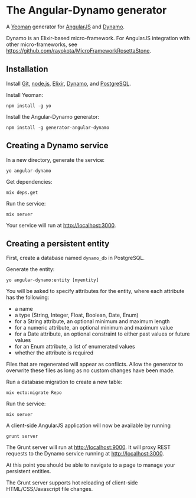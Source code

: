 # The Angular-Dynamo generator 

A [Yeoman](http://yeoman.io) generator for [AngularJS](http://angularjs.org) and [Dynamo](https://github.com/dynamo/dynamo).

Dynamo is an Elixir-based micro-framework.  For AngularJS integration with other micro-frameworks, see https://github.com/rayokota/MicroFrameworkRosettaStone.

## Installation

Install [Git](http://git-scm.com), [node.js](http://nodejs.org), [Elixir](http://elixir-lang.org), [Dynamo](https://github.com/dynamo/dynamo), and [PostgreSQL](http://www.postgresql.org).

Install Yeoman:

    npm install -g yo

Install the Angular-Dynamo generator:

    npm install -g generator-angular-dynamo

## Creating a Dynamo service

In a new directory, generate the service:

    yo angular-dynamo
    
Get dependencies:

    mix deps.get

Run the service:

    mix server

Your service will run at [http://localhost:3000](http://localhost:3000).


## Creating a persistent entity

First, create a database named `dynamo_db` in PostgreSQL.

Generate the entity:

    yo angular-dynamo:entity [myentity]

You will be asked to specify attributes for the entity, where each attribute has the following:

- a name
- a type (String, Integer, Float, Boolean, Date, Enum)
- for a String attribute, an optional minimum and maximum length
- for a numeric attribute, an optional minimum and maximum value
- for a Date attribute, an optional constraint to either past values or future values
- for an Enum attribute, a list of enumerated values
- whether the attribute is required

Files that are regenerated will appear as conflicts.  Allow the generator to overwrite these files as long as no custom changes have been made.

Run a database migration to create a new table:

    mix ecto:migrate Repo
    
Run the service:

    mix server
    
A client-side AngularJS application will now be available by running

	grunt server
	
The Grunt server will run at [http://localhost:9000](http://localhost:9000).  It will proxy REST requests to the Dynamo service running at [http://localhost:3000](http://localhost:3000).

At this point you should be able to navigate to a page to manage your persistent entities.  

The Grunt server supports hot reloading of client-side HTML/CSS/Javascript file changes.

